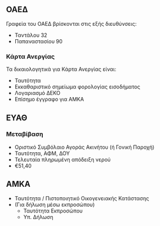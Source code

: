 ## ΟΑΕΔ

Γραφεία του ΟΑΕΔ βρίσκονται στις εξής διευθύνσεις:

 - Ταντάλου 32
 - Παπαναστασίου 90

### Κάρτα Ανεργίας

Τα δικαιολογητικά για Κάρτα Ανεργίας είναι:

 - Ταυτότητα
 - Εκκαθαριστικό σημείωμα φορολογίας εισοδήματος
 - Λογαριασμό ΔΕΚΟ
 - Επίσημο έγγραφο για ΑΜΚΑ


## ΕΥΑΘ

### Μεταβίβαση

 - Οριστικό Συμβόλαιο Αγοράς Ακινήτου (ή Γονική Παροχή)
 - Ταυτότητα, ΑΦΜ, ΔΟΥ
 - Τελευταία πληρωμένη απόδειξη νερού
 - €51,40


## AMKA

 - Ταυτότητα / Πιστοποιητικό Οικογενειακής Κατάστασης
 - (Για δήλωση μέσω εκπροσώπου)  
    * Ταυτότητα Εκπροσώπου
    * Υπ. Δήλωση
